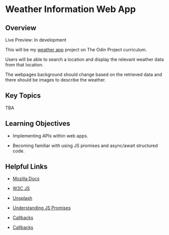 # Weather Information Web App

<h2> Overview </h2>

Live Preview: In development

This will be my <a href='https://www.theodinproject.com/lessons/node-path-javascript-weather-app'>weather app</a> project on The Odin Project curriculum.

Users will be able to search a location and display the relevant weather data from that location.

The webpages background should change based on the retrieved data and there should be images to describe the weather.

<h2> Key Topics </h2>

TBA

<h2> Learning Objectives </h2>

- Implementing APIs within web apps.

- Becoming familiar with using JS promises and async/await structured code.

<h2> Helpful Links </h2>

- <a href ='https://developer.mozilla.org/en-US/'>Mozilla Docs</a>

- <a href='https://www.w3schools.com/js/default.asp'>W3C JS</a>

- <a href='https://unsplash.com/'>Unsplash</a>

- <a href="https://www.digitalocean.com/community/tutorials/understanding-javascript-promises">Understanding JS Promises</a>

- <a href="https://github.com/getify/You-Dont-Know-JS/blob/1st-ed/async%20%26%20performance/ch2.md">Callbacks</a>

- <a href="https://github.com/getify/You-Dont-Know-JS/blob/1st-ed/async%20%26%20performance/ch2.md">Callbacks</a>
